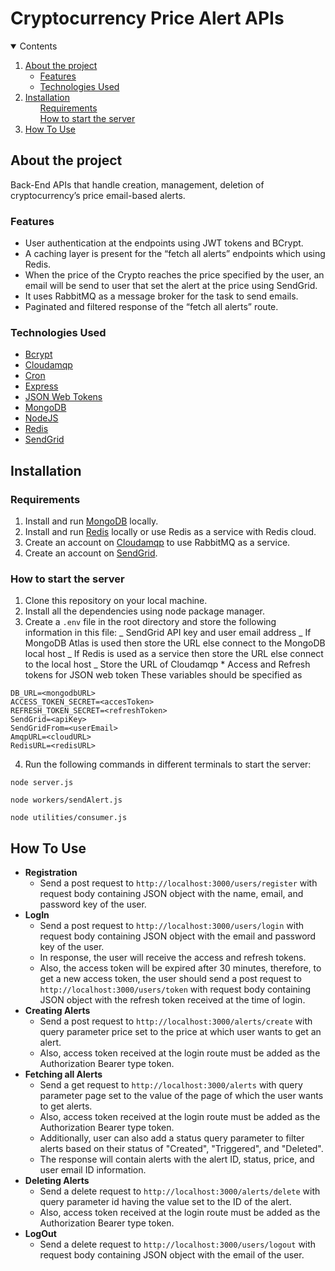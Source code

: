 # Cryptocurrency Price Alert APIs

<details open="open">
  <summary>Contents</summary>
  <ol>
    <li>
      <a href="#about-the-project"> About the project </a>
      <ul>
        <li><a href="#features">Features</a></li>
      </ul>
       <ul>
        <li><a href="#technologies-used">Technologies Used</a></li>
      </ul>
    </li>
    <li>
      <a href="#installation">Installation</a>
      <ul><a href="#requirements">Requirements</a></ul>
      <ul><a href="#how-to-start-the-server">How to start the server</a></ul>
    </li>
    <li><a href="#how-to-use">How To Use</a></li>
  </ol>
</details>

## About the project

Back-End APIs that handle creation, management, deletion of cryptocurrency’s price email-based alerts.

### Features

- User authentication at the endpoints using JWT tokens and BCrypt.
- A caching layer is present for the “fetch all alerts” endpoints which using Redis.
- When the price of the Crypto reaches the price specified by the user, an email will be send to user that set the alert at the price using SendGrid.
- It uses RabbitMQ as a message broker for the task to send emails.
- Paginated and filtered response of the “fetch all alerts” route.

### Technologies Used

- [Bcrypt](https://www.npmjs.com/package/bcrypt)
- [Cloudamqp](https://www.cloudamqp.com/)
- [Cron](https://github.com/kelektiv/node-cron)
- [Express](https://expressjs.com/)
- [JSON Web Tokens](https://jwt.io/)
- [MongoDB](https://www.mongodb.com/)
- [NodeJS](https://nodejs.org/en/)
- [Redis](https://redis.io/)
- [SendGrid](https://sendgrid.com/)

## Installation

### Requirements

1. Install and run [MongoDB](https://www.mongodb.com/) locally.
2. Install and run [Redis](https://redis.io/) locally or use Redis as a service with Redis cloud.
3. Create an account on [Cloudamqp](https://www.cloudamqp.com/) to use RabbitMQ as a service.
4. Create an account on [SendGrid](https://sendgrid.com/).

### How to start the server

1. Clone this repository on your local machine.
2. Install all the dependencies using node package manager.
3. Create a `.env` file in the root directory and store the following information in this file:
   _ SendGrid API key and user email address
   _ If MongoDB Atlas is used then store the URL else connect to the MongoDB local host
   _ If Redis is used as a service then store the URL else connect to the local host
   _ Store the URL of Cloudamqp \* Access and Refresh tokens for JSON web token
   These variables should be specified as

```
DB_URL=<mongodbURL>
ACCESS_TOKEN_SECRET=<accesToken>
REFRESH_TOKEN_SECRET=<refreshToken>
SendGrid=<apiKey>
SendGridFrom=<userEmail>
AmqpURL=<cloudURL>
RedisURL=<redisURL>
```

4. Run the following commands in different terminals to start the server:

```
node server.js
```

```
node workers/sendAlert.js
```

```
node utilities/consumer.js
```

## How To Use

- **Registration**
  - Send a post request to `http://localhost:3000/users/register` with request body containing JSON object with the name, email, and password key of the user.
- **LogIn**
  - Send a post request to `http://localhost:3000/users/login` with request body containing JSON object with the email and password key of the user.
  - In response, the user will receive the access and refresh tokens.
  - Also, the access token will be expired after 30 minutes, therefore, to get a new access token, the user should send a post request to `http://localhost:3000/users/token` with request body containing JSON object with the refresh token received at the time of login.
- **Creating Alerts**
  - Send a post request to `http://localhost:3000/alerts/create` with query parameter price set to the price at which user wants to get an alert.
  - Also, access token received at the login route must be added as the Authorization Bearer type token.
- **Fetching all Alerts**
  - Send a get request to `http://localhost:3000/alerts` with query parameter page set to the value of the page of which the user wants to get alerts.
  - Also, access token received at the login route must be added as the Authorization Bearer type token.
  - Additionally, user can also add a status query parameter to filter alerts based on their status of "Created", "Triggered", and "Deleted".
  - The response will contain alerts with the alert ID, status, price, and user email ID information.
- **Deleting Alerts**
  - Send a delete request to `http://localhost:3000/alerts/delete` with query parameter id having the value set to the ID of the alert.
  - Also, access token received at the login route must be added as the Authorization Bearer type token.
- **LogOut**
  - Send a delete request to `http://localhost:3000/users/logout` with request body containing JSON object with the email of the user.
